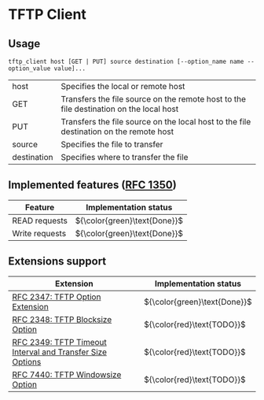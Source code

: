 # TFTP Client

## Usage

```
tftp_client host [GET | PUT] source destination [--option_name name --option_value value]...
```

| | |
| ----------- | ------------------------------------------------------------------------------ |
| host | Specifies the local or remote host |
| GET | Transfers the file source on the remote host to the file destination on the local host |
| PUT | Transfers the file source on the local host to the file destination on the remote host |
| source | Specifies the file to transfer |
| destination | Specifies where to transfer the file |

## Implemented features ([RFC 1350](https://datatracker.ietf.org/doc/html/rfc1350))

| Feature | Implementation status |
| ----------- | ----------------- |
| READ requests | ${\color{green}\text{Done}}$ |
| Write requests | ${\color{green}\text{Done}}$ |

## Extensions support

| Extension | Implementation status |
| ----------- | ----------------- |
| [RFC 2347: TFTP Option Extension](https://datatracker.ietf.org/doc/html/rfc2347) | ${\color{green}\text{Done}}$ |
| [RFC 2348: TFTP Blocksize Option](https://datatracker.ietf.org/doc/html/rfc2348) | ${\color{red}\text{TODO}}$ |
| [RFC 2349: TFTP Timeout Interval and Transfer Size Options](https://datatracker.ietf.org/doc/html/rfc2349) | ${\color{red}\text{TODO}}$ |
| [RFC 7440: TFTP Windowsize Option](https://datatracker.ietf.org/doc/html/rfc7440) | ${\color{red}\text{TODO}}$ |
